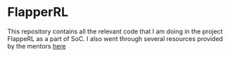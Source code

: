 # FlapperRL

This repository contains all the relevant code that I am doing in the project FlappeRL as a part of SoC. I also went through several resources provided by the mentors [here](https://thundering-leech-b51.notion.site/SoC-FlappeRL-4a1957f999a44834a9dbd0fab282e3f1)


